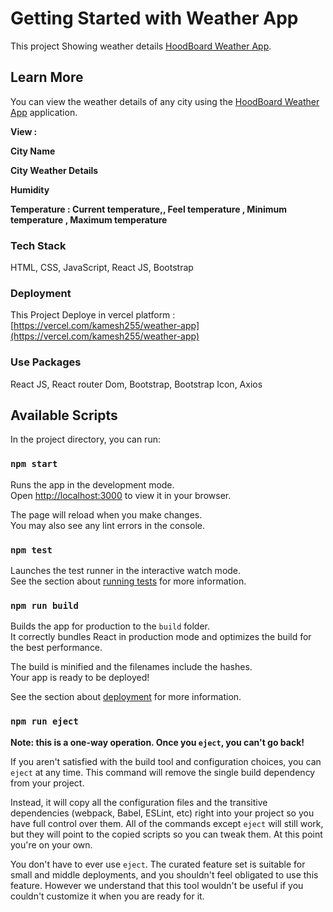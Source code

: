 # Getting Started with Weather App

This project Showing weather details [HoodBoard Weather App](https://hood-weather-app.vercel.app/).


## Learn More 

You can view the weather details of any city using the [HoodBoard Weather App](https://hood-weather-app.vercel.app/) application.

**View :**

**City Name**

**City Weather Details**

**Humidity**

**Temperature  : Current temperature,, Feel temperature , Minimum temperature , Maximum  temperature**



### Tech Stack

HTML, CSS, JavaScript, React JS, Bootstrap 

### Deployment

This Project Deploye in vercel  platform  : [https://vercel.com/kamesh255/weather-app](https://vercel.com/kamesh255/weather-app)

### Use Packages

React JS, React router Dom, Bootstrap, Bootstrap Icon, Axios 
 

## Available Scripts

In the project directory, you can run:

### `npm start`

Runs the app in the development mode.\
Open [http://localhost:3000](http://localhost:3000) to view it in your browser.

The page will reload when you make changes.\
You may also see any lint errors in the console.

### `npm test`

Launches the test runner in the interactive watch mode.\
See the section about [running tests](https://facebook.github.io/create-react-app/docs/running-tests) for more information.

### `npm run build`

Builds the app for production to the `build` folder.\
It correctly bundles React in production mode and optimizes the build for the best performance.

The build is minified and the filenames include the hashes.\
Your app is ready to be deployed!

See the section about [deployment](https://facebook.github.io/create-react-app/docs/deployment) for more information.

### `npm run eject`

**Note: this is a one-way operation. Once you `eject`, you can't go back!**

If you aren't satisfied with the build tool and configuration choices, you can `eject` at any time. This command will remove the single build dependency from your project.

Instead, it will copy all the configuration files and the transitive dependencies (webpack, Babel, ESLint, etc) right into your project so you have full control over them. All of the commands except `eject` will still work, but they will point to the copied scripts so you can tweak them. At this point you're on your own.

You don't have to ever use `eject`. The curated feature set is suitable for small and middle deployments, and you shouldn't feel obligated to use this feature. However we understand that this tool wouldn't be useful if you couldn't customize it when you are ready for it.
